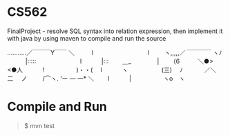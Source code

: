 # CS562
FinalProject - resolve SQL syntax into relation expression, then implement it with java by using maven to compile and run the source

...........／￣￣￣Y￣￣ ＼
　 　 l　　　　　　　　　l
　　 ヽ,,,,,／ ￣￣￣￣ ヽﾉ
　　　|::::: 　　　　　　　l
　　　|:::　　 ＿_　　　　 |
　　（6　　　＼●>　 <●人
　　　!　　　　　 )・・(　 l
　　　ヽ 　 　　　　(三)　 ﾉ
　　　 ／＼　　　　二　 ノ
　　 /⌒ヽ. ‘ー — 一* ＼
　　l　　　 |　　　　　 ヽo　ヽ

# Compile and Run
>$  mvn test
 
 
